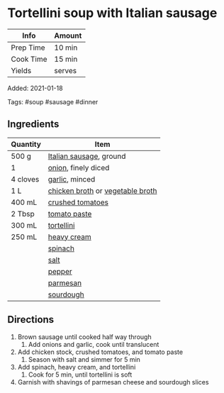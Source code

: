 # Tortellini soup with Italian sausage

| Info      | Amount |
| --------- | ------ |
| Prep Time | 10 min |
| Cook Time | 15 min |
| Yields    | serves |

Added: 2021-01-18

Tags: #soup #sausage #dinner

## Ingredients

| Quantity | Item                                                                                                           |
| -------- | -------------------------------------------------------------------------------------------------------------- |
| 500 g    | [Italian sausage](../_ingredients/sausage.md), ground                                                          |
| 1        | [onion](../_ingredients/onion.md), finely diced                                                                |
| 4 cloves | [garlic](../_ingredients/garlic.md), minced                                                                    |
| 1 L      | [chicken broth](../_ingredients/chicken%20broth.md) or [vegetable broth](../_ingredients/vegetable%20broth.md) |
| 400 mL   | [crushed tomatoes](../_ingredients/crushed%20tomato.md)                                                        |
| 2 Tbsp   | [tomato paste](../_ingredients/tomato%20paste.md)                                                              |
| 300 mL   | [tortellini](../_ingredients/tortellini.md)                                                                    |
| 250 mL   | [heavy cream](../_ingredients/heavy%20cream.md)                                                                |
|          | [spinach](../_ingredients/spinach.md)                                                                          |
|          | [salt](../_ingredients/salt.md)                                                                                |
|          | [pepper](../_ingredients/pepper.md)                                                                            |
|          | [parmesan](../_ingredients/parmesan.md)                                                                        |
|          | [sourdough](../_ingredients/sourdough.md)                                                                      |

## Directions

1. Brown sausage until cooked half way through
   1. Add onions and garlic, cook until translucent
2. Add chicken stock, crushed tomatoes, and tomato paste
   1. Season with salt and simmer for 5 min
3. Add spinach, heavy cream, and tortellini
   1. Cook for 5 min, until tortellini is soft
4. Garnish with shavings of parmesan cheese and sourdough slices
